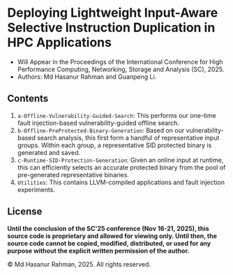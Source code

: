 Deploying Lightweight Input-Aware Selective Instruction Duplication in HPC Applications
====

* Will Appear in the Proceedings of the International Conference for High Performance Computing, Networking, Storage and Analysis (SC), 2025. 
* Authors: Md Hasanur Rahman and Guanpeng Li. 


## Contents
1. `a-Offline-Vulnerability-Guided-Search`: This performs our one-time fault injection-based vulnerability-guided offline search.
2. `b-Offline-PreProtected-Binary-Generation`: Based on our vulnerability-based search analysis, this first form a handful of representative input groups. Within each group, a representative SID protected binary is generated and saved.
3. `c-Runtime-SID-Protection-Generation`: Given an online input at runtime, this can efficiently selects an accurate protected binary from the pool of pre-generated representative binaries.
4. `Utilities`: This contains LLVM-compiled applications and fault injection experiments.

## License

**Until the conclusion of the SC'25 conference (Nov 16-21, 2025), this source code is proprietary and allowed for viewing only. Until then, the source code cannot be copied, modified, distributed, or used for any purpose without the explicit written permission of the author.**

© Md Hasanur Rahman, 2025. All rights reserved.
